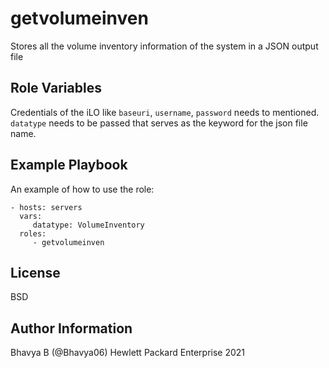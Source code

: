 getvolumeinven
=========

Stores all the volume inventory information of the system in a JSON output file

Role Variables
--------------

Credentials of the iLO like `baseuri`, `username`, `password` needs to mentioned. `datatype` needs to be passed that serves as the keyword for the json file name.

Example Playbook
----------------

An example of how to use the role: 

    - hosts: servers
      vars:
         datatype: VolumeInventory
      roles:
         - getvolumeinven

License
-------

BSD

Author Information
------------------

Bhavya B (@Bhavya06) Hewlett Packard Enterprise 2021 

